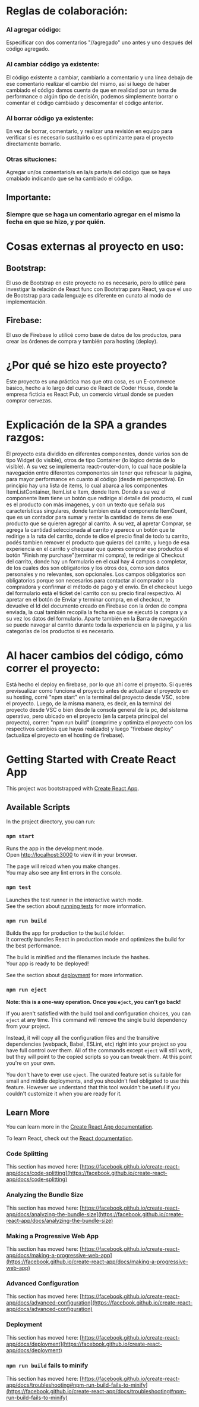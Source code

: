 
# Reglas de colaboración:

### Al agregar código: 
Especificar con dos comentarios "//agregado" uno antes y uno después del código agregado.

### Al cambiar código ya existente: 
El código existente a cambiar, cambiarlo a comentario y una línea debajo de ese comentario realizar el cambio del mismo, así si luego de haber cambiado el código damos cuenta de que en realidad por un tema de performance o algún tipo de decisión, podemos simplemente borrar o comentar el código cambiado y descomentar el código anterior. 

### Al borrar código ya existente:
En vez de borrar, comentarlo, y realizar una revisión en equipo para verificar si es necesario sustituirlo o es optimizante para el proyecto directamente borrarlo.

### Otras situciones:
Agregar un/os comentario/s en la/s parte/s del código que se haya cmabiado indicando que se ha cambiado el código.

## Importante:
### Siempre que se haga un comentario agregar en el mismo la fecha en que se hizo, y por quién.

# Cosas externas al proyecto en uso:

## Bootstrap:
El uso de Bootstrap en este proyecto no es necesario, pero lo utilicé para investigar la relación de React func con Bootstrap para React, ya que el uso de Bootstrap para cada lenguaje es diferente en cunato al modo de implementación.

## Firebase:
El uso de Firebase lo utilicé como base de datos de los productos, para crear las órdenes de compra y también para hosting (deploy).

# ¿Por qué se hizo este proyecto?
Este proyecto es una práctica mas que otra cosa, es un E-commerce básico, hecho a lo largo del curso de React de Coder House, donde la empresa ficticia es React Pub, un comercio virtual donde se pueden comprar cervezas. 

# Explicación de la SPA a grandes razgos:
El proyecto esta dividido en diferentes componentes, donde varios son de tipo Widget (lo visible), otros de tipo Container (lo lógico detrás de lo visible). A su vez se implementa react-router-dom, lo cual hace posible la navegación entre diferentes componentes sin tener que refrescar la página, para mayor performance en cuanto al código (desde mi perspectiva). En principio hay una lista de items, lo cual abarca a los componentes ItemListContainer, ItemList e Item, donde Item. Donde a su vez el componente Item tiene un botón que redirige al detalle del producto, el cual es el producto con más imagenes, y con un texto que señala sus características singulares, donde tambien esta el componente ItemCount, que es un contador para sumar y restar la cantidad de items de ese producto que se quieren agregar al carrito. A su vez, al apretar Comprar, se agrega la cantidad seleccionada al carrito y aparece un botón que te redirige a la ruta del carrito, donde te dice el precio final de todo tu carrito, podés tambien remover el producto que quieras del carrito, y luego de esa experiencia en el carrito y chequear que queres comprar eso productos el botón "Finish my purchase"(terminar mi compra), te redirige al Checkout del carrito, donde hay un formulario en el cual hay 4 campos a completar, de los cuales dos son obligatorios y los otros dos, como son datos personales y no relevantes, son opcionales. Los campos obligatorios son obligatorios porque son necesarios para contactar al comprador o la compradora y confirmar el método de pago y el envío. En el checkout luego del formulario está el ticket del carrito con su precio final respectivo. Al apretar en el botón de Enviar y terminar compra, en el checkout, te devuelve el Id del documento creado en Firebase con la órden de compra enviada, la cual también recopila la fecha en que se ejecutó la compra y a su vez los datos del formulario. Aparte también en la Barra de navegación se puede navegar al carrito durante toda la experiencia en la página, y a las categorías de los productos si es necesario.

# Al hacer cambios del código, cómo correr el proyecto:
Está hecho el deploy en firebase, por lo que ahí corre el proyecto. Si querés previsualizar como funciona el proyecto antes de actualizar el proyecto en su hosting, corré "npm start" en la terminal del proyecto desde VSC, sobre el proyecto. Luego, de la misma manera, es decir, en la terminal del proyecto desde VSC o bien desde la consola general de la pc, del sistema operativo, pero ubicado en el proyecto (en la carpeta principal del proyecto), correr: "npm run build" (comprime y optimiza el proyecto con los respectivos cambios que hayas realizado) y luego "firebase deploy" (actualiza el proyecto en el hosting de firebase).

# Getting Started with Create React App

This project was bootstrapped with [Create React App](https://github.com/facebook/create-react-app).

## Available Scripts

In the project directory, you can run:

### `npm start`

Runs the app in the development mode.\
Open [http://localhost:3000](http://localhost:3000) to view it in your browser.

The page will reload when you make changes.\
You may also see any lint errors in the console.

### `npm test`

Launches the test runner in the interactive watch mode.\
See the section about [running tests](https://facebook.github.io/create-react-app/docs/running-tests) for more information.

### `npm run build`

Builds the app for production to the `build` folder.\
It correctly bundles React in production mode and optimizes the build for the best performance.

The build is minified and the filenames include the hashes.\
Your app is ready to be deployed!

See the section about [deployment](https://facebook.github.io/create-react-app/docs/deployment) for more information.

### `npm run eject`

**Note: this is a one-way operation. Once you `eject`, you can't go back!**

If you aren't satisfied with the build tool and configuration choices, you can `eject` at any time. This command will remove the single build dependency from your project.

Instead, it will copy all the configuration files and the transitive dependencies (webpack, Babel, ESLint, etc) right into your project so you have full control over them. All of the commands except `eject` will still work, but they will point to the copied scripts so you can tweak them. At this point you're on your own.

You don't have to ever use `eject`. The curated feature set is suitable for small and middle deployments, and you shouldn't feel obligated to use this feature. However we understand that this tool wouldn't be useful if you couldn't customize it when you are ready for it.

## Learn More

You can learn more in the [Create React App documentation](https://facebook.github.io/create-react-app/docs/getting-started).

To learn React, check out the [React documentation](https://reactjs.org/).

### Code Splitting

This section has moved here: [https://facebook.github.io/create-react-app/docs/code-splitting](https://facebook.github.io/create-react-app/docs/code-splitting)

### Analyzing the Bundle Size

This section has moved here: [https://facebook.github.io/create-react-app/docs/analyzing-the-bundle-size](https://facebook.github.io/create-react-app/docs/analyzing-the-bundle-size)

### Making a Progressive Web App

This section has moved here: [https://facebook.github.io/create-react-app/docs/making-a-progressive-web-app](https://facebook.github.io/create-react-app/docs/making-a-progressive-web-app)

### Advanced Configuration

This section has moved here: [https://facebook.github.io/create-react-app/docs/advanced-configuration](https://facebook.github.io/create-react-app/docs/advanced-configuration)

### Deployment

This section has moved here: [https://facebook.github.io/create-react-app/docs/deployment](https://facebook.github.io/create-react-app/docs/deployment)

### `npm run build` fails to minify

This section has moved here: [https://facebook.github.io/create-react-app/docs/troubleshooting#npm-run-build-fails-to-minify](https://facebook.github.io/create-react-app/docs/troubleshooting#npm-run-build-fails-to-minify)
